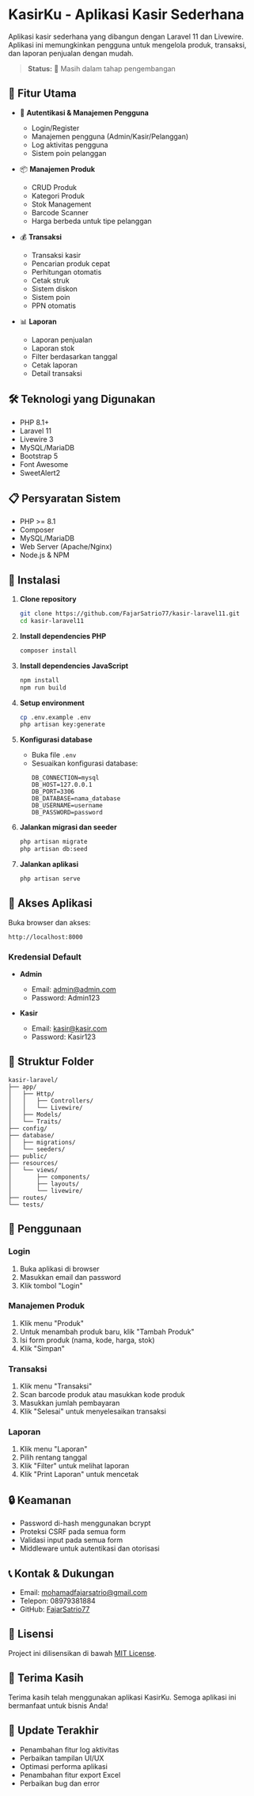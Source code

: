 # KasirKu - Aplikasi Kasir Sederhana

Aplikasi kasir sederhana yang dibangun dengan Laravel 11 dan Livewire. Aplikasi ini memungkinkan pengguna untuk mengelola produk, transaksi, dan laporan penjualan dengan mudah.

> **Status:** 🚧 Masih dalam tahap pengembangan

## 🚀 Fitur Utama

- 🔐 **Autentikasi & Manajemen Pengguna**
  - Login/Register
  - Manajemen pengguna (Admin/Kasir/Pelanggan)
  - Log aktivitas pengguna
  - Sistem poin pelanggan

- 📦 **Manajemen Produk**
  - CRUD Produk
  - Kategori Produk
  - Stok Management
  - Barcode Scanner
  - Harga berbeda untuk tipe pelanggan

- 💰 **Transaksi**
  - Transaksi kasir
  - Pencarian produk cepat
  - Perhitungan otomatis
  - Cetak struk
  - Sistem diskon
  - Sistem poin
  - PPN otomatis

- 📊 **Laporan**
  - Laporan penjualan
  - Laporan stok
  - Filter berdasarkan tanggal
  - Cetak laporan
  - Detail transaksi

## 🛠️ Teknologi yang Digunakan

- PHP 8.1+
- Laravel 11
- Livewire 3
- MySQL/MariaDB
- Bootstrap 5
- Font Awesome
- SweetAlert2

## 📋 Persyaratan Sistem

- PHP >= 8.1
- Composer
- MySQL/MariaDB
- Web Server (Apache/Nginx)
- Node.js & NPM

## 🚀 Instalasi

1. **Clone repository**
   ```bash
   git clone https://github.com/FajarSatrio77/kasir-laravel11.git
   cd kasir-laravel11
   ```

2. **Install dependencies PHP**
   ```bash
   composer install
   ```

3. **Install dependencies JavaScript**
   ```bash
   npm install
   npm run build
   ```

4. **Setup environment**
   ```bash
   cp .env.example .env
   php artisan key:generate
   ```

5. **Konfigurasi database**
   - Buka file `.env`
   - Sesuaikan konfigurasi database:
     ```
     DB_CONNECTION=mysql
     DB_HOST=127.0.0.1
     DB_PORT=3306
     DB_DATABASE=nama_database
     DB_USERNAME=username
     DB_PASSWORD=password
     ```

6. **Jalankan migrasi dan seeder**
   ```bash
   php artisan migrate
   php artisan db:seed
   ```

7. **Jalankan aplikasi**
   ```bash
   php artisan serve
   ```

## 👥 Akses Aplikasi

Buka browser dan akses:
```
http://localhost:8000
```

### Kredensial Default
- **Admin**
  - Email: admin@admin.com
  - Password: Admin123

- **Kasir**
  - Email: kasir@kasir.com
  - Password: Kasir123

## 📁 Struktur Folder

```
kasir-laravel/
├── app/
│   ├── Http/
│   │   ├── Controllers/
│   │   └── Livewire/
│   ├── Models/
│   └── Traits/
├── config/
├── database/
│   ├── migrations/
│   └── seeders/
├── public/
├── resources/
│   └── views/
│       ├── components/
│       ├── layouts/
│       └── livewire/
├── routes/
└── tests/
```

## 🔧 Penggunaan

### Login
1. Buka aplikasi di browser
2. Masukkan email dan password
3. Klik tombol "Login"

### Manajemen Produk
1. Klik menu "Produk"
2. Untuk menambah produk baru, klik "Tambah Produk"
3. Isi form produk (nama, kode, harga, stok)
4. Klik "Simpan"

### Transaksi
1. Klik menu "Transaksi"
2. Scan barcode produk atau masukkan kode produk
3. Masukkan jumlah pembayaran
4. Klik "Selesai" untuk menyelesaikan transaksi

### Laporan
1. Klik menu "Laporan"
2. Pilih rentang tanggal
3. Klik "Filter" untuk melihat laporan
4. Klik "Print Laporan" untuk mencetak

## 🔒 Keamanan

- Password di-hash menggunakan bcrypt
- Proteksi CSRF pada semua form
- Validasi input pada semua form
- Middleware untuk autentikasi dan otorisasi

## 📞 Kontak & Dukungan

- Email: mohamadfajarsatrio@gmail.com
- Telepon: 08979381884
- GitHub: [FajarSatrio77](https://github.com/FajarSatrio77)

## 📝 Lisensi

Project ini dilisensikan di bawah [MIT License](LICENSE).

## 🙏 Terima Kasih

Terima kasih telah menggunakan aplikasi KasirKu. Semoga aplikasi ini bermanfaat untuk bisnis Anda!

## 🔄 Update Terakhir

- Penambahan fitur log aktivitas
- Perbaikan tampilan UI/UX
- Optimasi performa aplikasi
- Penambahan fitur export Excel
- Perbaikan bug dan error
